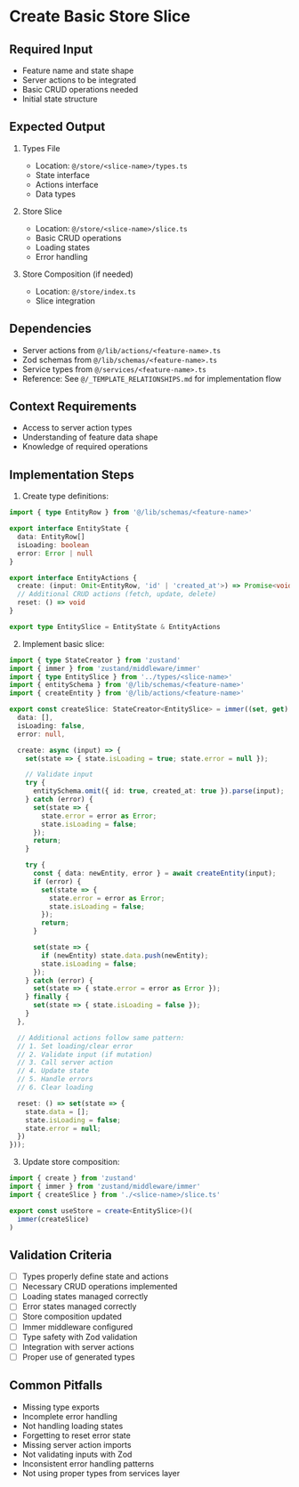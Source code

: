 # Create Basic Store Slice

## Required Input

- Feature name and state shape
- Server actions to be integrated
- Basic CRUD operations needed
- Initial state structure

## Expected Output

1. Types File

    - Location: `@/store/<slice-name>/types.ts`
    - State interface
    - Actions interface
    - Data types

2. Store Slice

    - Location: `@/store/<slice-name>/slice.ts`
    - Basic CRUD operations
    - Loading states
    - Error handling

3. Store Composition (if needed)
    - Location: `@/store/index.ts`
    - Slice integration

## Dependencies

- Server actions from `@/lib/actions/<feature-name>.ts`
- Zod schemas from `@/lib/schemas/<feature-name>.ts`
- Service types from `@/services/<feature-name>.ts`
- Reference: See `@/_TEMPLATE_RELATIONSHIPS.md` for implementation flow

## Context Requirements

- Access to server action types
- Understanding of feature data shape
- Knowledge of required operations

## Implementation Steps

1. Create type definitions:

```typescript:@/store/types/<slice-name>.ts
import { type EntityRow } from '@/lib/schemas/<feature-name>'

export interface EntityState {
  data: EntityRow[]
  isLoading: boolean
  error: Error | null
}

export interface EntityActions {
  create: (input: Omit<EntityRow, 'id' | 'created_at'>) => Promise<void>
  // Additional CRUD actions (fetch, update, delete)
  reset: () => void
}

export type EntitySlice = EntityState & EntityActions
```

2. Implement basic slice:

```typescript:@/store/slices/<slice-name>.ts
import { type StateCreator } from 'zustand'
import { immer } from 'zustand/middleware/immer'
import { type EntitySlice } from '../types/<slice-name>'
import { entitySchema } from '@/lib/schemas/<feature-name>'
import { createEntity } from '@/lib/actions/<feature-name>'

export const createSlice: StateCreator<EntitySlice> = immer((set, get) => ({
  data: [],
  isLoading: false,
  error: null,

  create: async (input) => {
    set(state => { state.isLoading = true; state.error = null });

    // Validate input
    try {
      entitySchema.omit({ id: true, created_at: true }).parse(input);
    } catch (error) {
      set(state => {
        state.error = error as Error;
        state.isLoading = false;
      });
      return;
    }

    try {
      const { data: newEntity, error } = await createEntity(input);
      if (error) {
        set(state => {
          state.error = error as Error;
          state.isLoading = false;
        });
        return;
      }

      set(state => {
        if (newEntity) state.data.push(newEntity);
        state.isLoading = false;
      });
    } catch (error) {
      set(state => { state.error = error as Error });
    } finally {
      set(state => { state.isLoading = false });
    }
  },

  // Additional actions follow same pattern:
  // 1. Set loading/clear error
  // 2. Validate input (if mutation)
  // 3. Call server action
  // 4. Update state
  // 5. Handle errors
  // 6. Clear loading

  reset: () => set(state => {
    state.data = [];
    state.isLoading = false;
    state.error = null;
  })
}));
```

3. Update store composition:

```typescript:@/store/index.ts
import { create } from 'zustand'
import { immer } from 'zustand/middleware/immer'
import { createSlice } from './<slice-name>/slice.ts'

export const useStore = create<EntitySlice>()(
  immer(createSlice)
)
```

## Validation Criteria

- [ ] Types properly define state and actions
- [ ] Necessary CRUD operations implemented
- [ ] Loading states managed correctly
- [ ] Error states managed correctly
- [ ] Store composition updated
- [ ] Immer middleware configured
- [ ] Type safety with Zod validation
- [ ] Integration with server actions
- [ ] Proper use of generated types

## Common Pitfalls

- Missing type exports
- Incomplete error handling
- Not handling loading states
- Forgetting to reset error state
- Missing server action imports
- Not validating inputs with Zod
- Inconsistent error handling patterns
- Not using proper types from services layer

